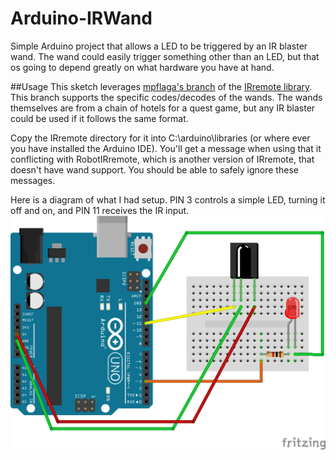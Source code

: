# Arduino-IRWand
Simple Arduino project that allows a LED to be triggered by an IR blaster wand. The wand could easily trigger something other than an LED, but that os going to depend greatly on what hardware you have at hand.

##Usage
This sketch leverages [mpflaga's branch](https://github.com/mpflaga/Arduino-IRremote) of the [IRremote library](https://github.com/shirriff/Arduino-IRremote). This branch supports the specific codes/decodes of the wands. The wands themselves are from a chain of hotels for a quest game, but any IR blaster could be used if it follows the same format.

Copy the IRremote directory for it into C:\arduino\libraries (or where ever you have installed the Arduino IDE). You'll get a message when using that it conflicting with RobotIRremote, which is another version of IRremote, that doesn't have wand support. You should be able to safely ignore these messages.

Here is a diagram of what I had setup. PIN 3 controls a simple LED, turning it off and on, and PIN 11 receives the IR input.
<img src="BasicLED.png" />
